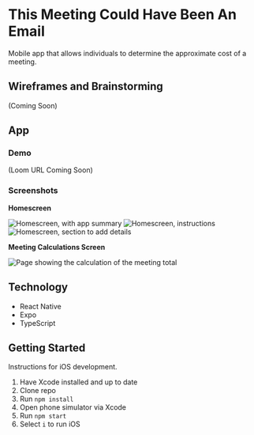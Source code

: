# This Meeting Could Have Been An Email

Mobile app that allows individuals to determine the approximate cost of a meeting. 

## Wireframes and Brainstorming

(Coming Soon)

## App

### Demo

(Loom URL Coming Soon)

### Screenshots

**Homescreen**

![Homescreen, with app summary](https://github.com/[username]/[reponame]/blob/[branch]/image.jpg?raw=true)
![Homescreen, instructions](https://github.com/[username]/[reponame]/blob/[branch]/image.jpg?raw=true)
![Homescreen, section to add details](https://github.com/[username]/[reponame]/blob/[branch]/image.jpg?raw=true)

**Meeting Calculations Screen**

![Page showing the calculation of the meeting total](https://github.com/[username]/[reponame]/blob/[branch]/image.jpg?raw=true)

## Technology

* React Native
* Expo
* TypeScript

## Getting Started

Instructions for iOS development.

1. Have Xcode installed and up to date
2. Clone repo
3. Run `npm install`
4. Open phone simulator via Xcode
5. Run `npm start`
6. Select `i` to run iOS
